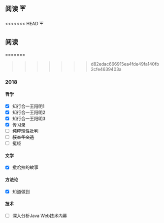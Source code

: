 
## 阅读  :umbrella:

<<<<<<< HEAD
:umbrella:

## 阅读
=======
>>>>>>> d82edac666915ea4fde49fa140fb2cfe4639403a

### 2018 

#### 哲学

- [x] 知行合一王阳明1
- [x] 知行合一王阳明2
- [x] 知行合一王阳明3
- [x] 传习录
- [ ] 纯粹理性批判
- [ ] ~~叔本华文选~~
- [ ] 挺经

#### 文学

- [x] 撒哈拉的故事

#### 方法论

- [x] 知道做到

#### 技术

- [ ] 深入分析Java  Web技术内幕
